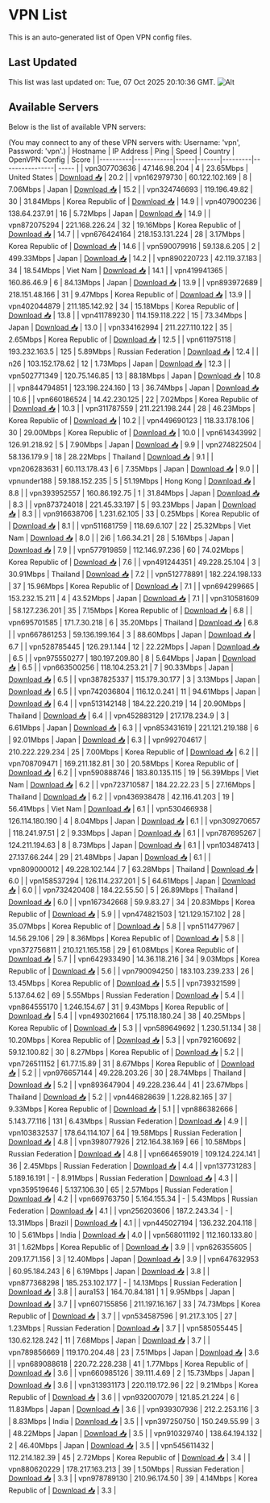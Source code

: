 # VPN List

This is an auto-generated list of Open VPN config files.

## Last Updated

This list was last updated on: Tue, 07 Oct 2025 20:10:36 GMT.
![Alt](https://repobeats.axiom.co/api/embed/186b98318ef1479477931607c1ad7d823f12451f.svg "Repobeats analytics image")

## Available Servers

Below is the list of available VPN servers:

(You may connect to any of these VPN servers with: Username: 'vpn', Password: 'vpn'.)
| Hostname | IP Address | Ping | Speed | Country | OpenVPN Config | Score |
|----------|------------|------|-------|---------|----------------| ----- |
| vpn307703636 | 47.146.98.204 | 4 | 23.65Mbps | United States | [Download 📥](./configs/server_0_US.ovpn) | 20.2 |
| vpn162979730 | 60.122.102.169 | 8 | 7.06Mbps | Japan | [Download 📥](./configs/server_1_JP.ovpn) | 15.2 |
| vpn324746693 | 119.196.49.82 | 30 | 31.84Mbps | Korea Republic of | [Download 📥](./configs/server_2_KR.ovpn) | 14.9 |
| vpn407900236 | 138.64.237.91 | 16 | 5.72Mbps | Japan | [Download 📥](./configs/server_3_JP.ovpn) | 14.9 |
| vpn872075294 | 221.168.226.24 | 32 | 19.16Mbps | Korea Republic of | [Download 📥](./configs/server_4_KR.ovpn) | 14.7 |
| vpn676424164 | 218.153.131.224 | 28 | 3.17Mbps | Korea Republic of | [Download 📥](./configs/server_5_KR.ovpn) | 14.6 |
| vpn590079916 | 59.138.6.205 | 2 | 499.33Mbps | Japan | [Download 📥](./configs/server_6_JP.ovpn) | 14.2 |
| vpn890220723 | 42.119.37.183 | 34 | 18.54Mbps | Viet Nam | [Download 📥](./configs/server_7_VN.ovpn) | 14.1 |
| vpn419941365 | 160.86.46.9 | 6 | 84.13Mbps | Japan | [Download 📥](./configs/server_8_JP.ovpn) | 13.9 |
| vpn893972689 | 218.151.48.166 | 31 | 9.47Mbps | Korea Republic of | [Download 📥](./configs/server_9_KR.ovpn) | 13.9 |
| vpn402044879 | 211.185.142.92 | 34 | 15.18Mbps | Korea Republic of | [Download 📥](./configs/server_10_KR.ovpn) | 13.8 |
| vpn411789230 | 114.159.118.222 | 15 | 73.34Mbps | Japan | [Download 📥](./configs/server_11_JP.ovpn) | 13.0 |
| vpn334162994 | 211.227.110.122 | 35 | 2.65Mbps | Korea Republic of | [Download 📥](./configs/server_12_KR.ovpn) | 12.5 |
| vpn611975118 | 193.232.163.5 | 125 | 5.89Mbps | Russian Federation | [Download 📥](./configs/server_13_RU.ovpn) | 12.4 |
| n26 | 103.152.178.62 | 12 | 1.73Mbps | Japan | [Download 📥](./configs/server_14_JP.ovpn) | 12.3 |
| vpn502771349 | 120.75.146.85 | 13 | 88.18Mbps | Japan | [Download 📥](./configs/server_15_JP.ovpn) | 10.8 |
| vpn844794851 | 123.198.224.160 | 13 | 36.74Mbps | Japan | [Download 📥](./configs/server_16_JP.ovpn) | 10.6 |
| vpn660186524 | 14.42.230.125 | 22 | 7.02Mbps | Korea Republic of | [Download 📥](./configs/server_17_KR.ovpn) | 10.3 |
| vpn311787559 | 211.221.198.244 | 28 | 46.23Mbps | Korea Republic of | [Download 📥](./configs/server_18_KR.ovpn) | 10.2 |
| vpn449690123 | 118.33.178.106 | 30 | 29.00Mbps | Korea Republic of | [Download 📥](./configs/server_19_KR.ovpn) | 10.0 |
| vpn614343992 | 126.91.218.92 | 5 | 7.90Mbps | Japan | [Download 📥](./configs/server_20_JP.ovpn) | 9.9 |
| vpn274822504 | 58.136.179.9 | 18 | 28.22Mbps | Thailand | [Download 📥](./configs/server_21_TH.ovpn) | 9.1 |
| vpn206283631 | 60.113.178.43 | 6 | 7.35Mbps | Japan | [Download 📥](./configs/server_22_JP.ovpn) | 9.0 |
| vpnunder188 | 59.188.152.235 | 5 | 51.19Mbps | Hong Kong | [Download 📥](./configs/server_23_HK.ovpn) | 8.8 |
| vpn393952557 | 160.86.192.75 | 1 | 31.84Mbps | Japan | [Download 📥](./configs/server_24_JP.ovpn) | 8.3 |
| vpn873724018 | 221.45.33.197 | 5 | 93.23Mbps | Japan | [Download 📥](./configs/server_25_JP.ovpn) | 8.3 |
| vpn916638706 | 1.231.62.105 | 33 | 0.25Mbps | Korea Republic of | [Download 📥](./configs/server_26_KR.ovpn) | 8.1 |
| vpn511681759 | 118.69.6.107 | 22 | 25.32Mbps | Viet Nam | [Download 📥](./configs/server_27_VN.ovpn) | 8.0 |
| 2i6 | 1.66.34.21 | 28 | 5.16Mbps | Japan | [Download 📥](./configs/server_28_JP.ovpn) | 7.9 |
| vpn577919859 | 112.146.97.236 | 60 | 74.02Mbps | Korea Republic of | [Download 📥](./configs/server_29_KR.ovpn) | 7.6 |
| vpn491244351 | 49.228.25.104 | 3 | 30.91Mbps | Thailand | [Download 📥](./configs/server_30_TH.ovpn) | 7.2 |
| vpn512778891 | 182.224.198.133 | 37 | 15.96Mbps | Korea Republic of | [Download 📥](./configs/server_31_KR.ovpn) | 7.1 |
| vpn694299665 | 153.232.15.211 | 4 | 43.52Mbps | Japan | [Download 📥](./configs/server_32_JP.ovpn) | 7.1 |
| vpn310581609 | 58.127.236.201 | 35 | 7.15Mbps | Korea Republic of | [Download 📥](./configs/server_33_KR.ovpn) | 6.8 |
| vpn695701585 | 171.7.30.218 | 6 | 35.20Mbps | Thailand | [Download 📥](./configs/server_34_TH.ovpn) | 6.8 |
| vpn667861253 | 59.136.199.164 | 3 | 88.60Mbps | Japan | [Download 📥](./configs/server_35_JP.ovpn) | 6.7 |
| vpn528785445 | 126.29.1.144 | 12 | 22.22Mbps | Japan | [Download 📥](./configs/server_36_JP.ovpn) | 6.5 |
| vpn975550277 | 180.197.209.80 | 8 | 5.64Mbps | Japan | [Download 📥](./configs/server_37_JP.ovpn) | 6.5 |
| vpn663500256 | 118.104.253.21 | 7 | 90.33Mbps | Japan | [Download 📥](./configs/server_38_JP.ovpn) | 6.5 |
| vpn387825337 | 115.179.30.177 | 3 | 3.13Mbps | Japan | [Download 📥](./configs/server_39_JP.ovpn) | 6.5 |
| vpn742036804 | 116.12.0.241 | 11 | 94.61Mbps | Japan | [Download 📥](./configs/server_40_JP.ovpn) | 6.4 |
| vpn513142148 | 184.22.220.219 | 14 | 20.90Mbps | Thailand | [Download 📥](./configs/server_41_TH.ovpn) | 6.4 |
| vpn452883129 | 217.178.234.9 | 3 | 6.61Mbps | Japan | [Download 📥](./configs/server_42_JP.ovpn) | 6.3 |
| vpn853431619 | 221.121.219.188 | 6 | 92.01Mbps | Japan | [Download 📥](./configs/server_43_JP.ovpn) | 6.3 |
| vpn992704617 | 210.222.229.234 | 25 | 7.00Mbps | Korea Republic of | [Download 📥](./configs/server_44_KR.ovpn) | 6.2 |
| vpn708709471 | 169.211.182.81 | 30 | 20.58Mbps | Korea Republic of | [Download 📥](./configs/server_45_KR.ovpn) | 6.2 |
| vpn590888746 | 183.80.135.115 | 19 | 56.39Mbps | Viet Nam | [Download 📥](./configs/server_46_VN.ovpn) | 6.2 |
| vpn723710587 | 184.22.22.23 | 5 | 27.16Mbps | Thailand | [Download 📥](./configs/server_47_TH.ovpn) | 6.2 |
| vpn436938478 | 42.116.41.203 | 19 | 56.41Mbps | Viet Nam | [Download 📥](./configs/server_48_VN.ovpn) | 6.1 |
| vpn530466938 | 126.114.180.190 | 4 | 8.04Mbps | Japan | [Download 📥](./configs/server_49_JP.ovpn) | 6.1 |
| vpn309270657 | 118.241.97.51 | 2 | 9.33Mbps | Japan | [Download 📥](./configs/server_50_JP.ovpn) | 6.1 |
| vpn787695267 | 124.211.194.63 | 8 | 8.73Mbps | Japan | [Download 📥](./configs/server_51_JP.ovpn) | 6.1 |
| vpn103487413 | 27.137.66.244 | 29 | 21.48Mbps | Japan | [Download 📥](./configs/server_52_JP.ovpn) | 6.1 |
| vpn809000012 | 49.228.102.144 | 7 | 63.28Mbps | Thailand | [Download 📥](./configs/server_53_TH.ovpn) | 6.0 |
| vpn158537294 | 126.114.237.201 | 5 | 64.61Mbps | Japan | [Download 📥](./configs/server_54_JP.ovpn) | 6.0 |
| vpn732420408 | 184.22.55.50 | 5 | 26.89Mbps | Thailand | [Download 📥](./configs/server_55_TH.ovpn) | 6.0 |
| vpn167342668 | 59.9.83.27 | 34 | 20.83Mbps | Korea Republic of | [Download 📥](./configs/server_56_KR.ovpn) | 5.9 |
| vpn474821503 | 121.129.157.102 | 28 | 35.07Mbps | Korea Republic of | [Download 📥](./configs/server_57_KR.ovpn) | 5.8 |
| vpn511477967 | 14.56.29.106 | 29 | 8.36Mbps | Korea Republic of | [Download 📥](./configs/server_58_KR.ovpn) | 5.8 |
| vpn372756811 | 210.121.165.158 | 29 | 61.08Mbps | Korea Republic of | [Download 📥](./configs/server_59_KR.ovpn) | 5.7 |
| vpn642933490 | 14.36.118.216 | 34 | 9.03Mbps | Korea Republic of | [Download 📥](./configs/server_60_KR.ovpn) | 5.6 |
| vpn790094250 | 183.103.239.233 | 26 | 13.45Mbps | Korea Republic of | [Download 📥](./configs/server_61_KR.ovpn) | 5.5 |
| vpn739321599 | 5.137.64.62 | 69 | 5.55Mbps | Russian Federation | [Download 📥](./configs/server_62_RU.ovpn) | 5.4 |
| vpn864555170 | 1.246.154.67 | 31 | 9.43Mbps | Korea Republic of | [Download 📥](./configs/server_63_KR.ovpn) | 5.4 |
| vpn493021664 | 175.118.180.24 | 38 | 40.25Mbps | Korea Republic of | [Download 📥](./configs/server_64_KR.ovpn) | 5.3 |
| vpn589649692 | 1.230.51.134 | 38 | 10.20Mbps | Korea Republic of | [Download 📥](./configs/server_65_KR.ovpn) | 5.3 |
| vpn792160692 | 59.12.100.82 | 30 | 8.27Mbps | Korea Republic of | [Download 📥](./configs/server_66_KR.ovpn) | 5.2 |
| vpn726511152 | 61.77.15.89 | 31 | 8.67Mbps | Korea Republic of | [Download 📥](./configs/server_67_KR.ovpn) | 5.2 |
| vpn976657144 | 49.228.203.26 | 30 | 28.74Mbps | Thailand | [Download 📥](./configs/server_68_TH.ovpn) | 5.2 |
| vpn893647904 | 49.228.236.44 | 41 | 23.67Mbps | Thailand | [Download 📥](./configs/server_69_TH.ovpn) | 5.2 |
| vpn446828639 | 1.228.82.165 | 37 | 9.33Mbps | Korea Republic of | [Download 📥](./configs/server_70_KR.ovpn) | 5.1 |
| vpn886382666 | 5.143.77.116 | 131 | 6.43Mbps | Russian Federation | [Download 📥](./configs/server_71_RU.ovpn) | 4.9 |
| vpn103832537 | 178.64.114.107 | 64 | 19.58Mbps | Russian Federation | [Download 📥](./configs/server_72_RU.ovpn) | 4.8 |
| vpn398077926 | 212.164.38.169 | 66 | 10.58Mbps | Russian Federation | [Download 📥](./configs/server_73_RU.ovpn) | 4.8 |
| vpn664659019 | 109.124.224.141 | 36 | 2.45Mbps | Russian Federation | [Download 📥](./configs/server_74_RU.ovpn) | 4.4 |
| vpn137731283 | 5.189.16.191 | - | 8.91Mbps | Russian Federation | [Download 📥](./configs/server_75_RU.ovpn) | 4.3 |
| vpn359519646 | 5.137.106.30 | 65 | 2.57Mbps | Russian Federation | [Download 📥](./configs/server_76_RU.ovpn) | 4.2 |
| vpn669763750 | 5.164.155.34 | - | 5.43Mbps | Russian Federation | [Download 📥](./configs/server_77_RU.ovpn) | 4.1 |
| vpn256203606 | 187.2.243.34 | - | 13.31Mbps | Brazil | [Download 📥](./configs/server_78_BR.ovpn) | 4.1 |
| vpn445027194 | 136.232.204.118 | 10 | 5.61Mbps | India | [Download 📥](./configs/server_79_IN.ovpn) | 4.0 |
| vpn568011192 | 112.160.133.80 | 31 | 1.62Mbps | Korea Republic of | [Download 📥](./configs/server_80_KR.ovpn) | 3.9 |
| vpn626355605 | 209.17.71.156 | 3 | 12.40Mbps | Japan | [Download 📥](./configs/server_81_JP.ovpn) | 3.9 |
| vpn647632953 | 60.95.184.243 | 6 | 6.19Mbps | Japan | [Download 📥](./configs/server_82_JP.ovpn) | 3.8 |
| vpn877368298 | 185.253.102.177 | - | 14.13Mbps | Russian Federation | [Download 📥](./configs/server_83_RU.ovpn) | 3.8 |
| aura153 | 164.70.84.181 | 1 | 9.95Mbps | Japan | [Download 📥](./configs/server_84_JP.ovpn) | 3.7 |
| vpn607155856 | 211.197.16.167 | 33 | 74.73Mbps | Korea Republic of | [Download 📥](./configs/server_85_KR.ovpn) | 3.7 |
| vpn534587596 | 91.217.3.105 | 27 | 1.23Mbps | Russian Federation | [Download 📥](./configs/server_86_RU.ovpn) | 3.7 |
| vpn585055445 | 130.62.128.242 | 11 | 7.68Mbps | Japan | [Download 📥](./configs/server_87_JP.ovpn) | 3.7 |
| vpn789856669 | 119.170.204.48 | 23 | 7.51Mbps | Japan | [Download 📥](./configs/server_88_JP.ovpn) | 3.6 |
| vpn689088618 | 220.72.228.238 | 41 | 1.77Mbps | Korea Republic of | [Download 📥](./configs/server_89_KR.ovpn) | 3.6 |
| vpn660985126 | 39.111.4.69 | 2 | 15.73Mbps | Japan | [Download 📥](./configs/server_90_JP.ovpn) | 3.6 |
| vpn313931173 | 220.119.172.96 | 22 | 9.21Mbps | Korea Republic of | [Download 📥](./configs/server_91_KR.ovpn) | 3.6 |
| vpn932007079 | 121.85.21.224 | 6 | 11.83Mbps | Japan | [Download 📥](./configs/server_92_JP.ovpn) | 3.6 |
| vpn939307936 | 212.2.253.116 | 3 | 8.83Mbps | India | [Download 📥](./configs/server_93_IN.ovpn) | 3.5 |
| vpn397250750 | 150.249.55.99 | 3 | 48.22Mbps | Japan | [Download 📥](./configs/server_94_JP.ovpn) | 3.5 |
| vpn910329740 | 138.64.194.132 | 2 | 46.40Mbps | Japan | [Download 📥](./configs/server_95_JP.ovpn) | 3.5 |
| vpn545611432 | 112.214.182.39 | 45 | 2.72Mbps | Korea Republic of | [Download 📥](./configs/server_96_KR.ovpn) | 3.4 |
| vpn880620229 | 178.217.163.213 | 39 | 1.50Mbps | Russian Federation | [Download 📥](./configs/server_97_RU.ovpn) | 3.3 |
| vpn978789130 | 210.96.174.50 | 39 | 4.14Mbps | Korea Republic of | [Download 📥](./configs/server_98_KR.ovpn) | 3.3 |
